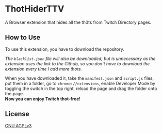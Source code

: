 # ThotHiderTTV
A Browser extension that hides all the th0ts from Twitch Directory pages.
## How to Use
To use this extension, you have to download the repository. 

*The `blacklist.json` file will also be downloaded, but is unnecessary as the extension uses the link to the Github, so you don't have to download the extension every time I add more thots.*  

When you have downloaded it, take the `manifest.json` and `script.js` files, put them in a folder, go to `chrome://extensions`, enable Developer Mode by toggling the switch in the top right, reload the page and drag the folder onto the page.  
**Now you can enjoy Twitch thot-free!**
## License
[GNU AGPLv3](https://choosealicense.com/licenses/agpl-3.0)
